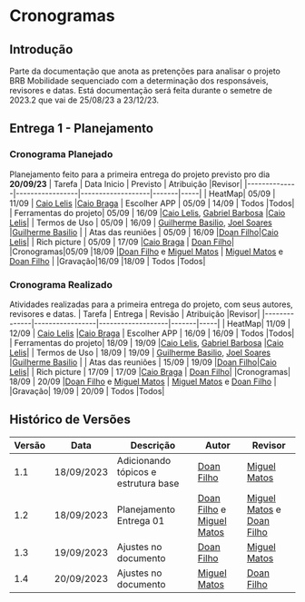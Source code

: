 # **Cronogramas**

## **Introdução**
Parte da documentação que anota as pretenções para analisar o projeto BRB Mobilidade sequenciado com a determinação dos responsáveis, revisores e datas. Está documentação será feita durante o semetre de 2023.2 que vai de 25/08/23 a 23/12/23.

## Entrega 1 - Planejamento

### **Cronograma Planejado**

Planejamento feito para a primeira entrega do projeto previsto pro dia **20/09/23**
| Tarefa       | Data Inicio |   Previsto        | Atribuição |Revisor|
|--------------|-----------------|-------------------|-------|-----|
| HeatMap| 05/09     | 11/09             | [Caio Lelis](http://github.com/caio-lelis)   |[Caio Braga](http://github.com/caioalvesbraga)
| Escolher APP | 05/09     | 14/09             | Todos   |Todos|
| Ferramentas do projeto| 05/09     | 16/09          |[Caio Lelis](http://github.com/caio-lelis), [Gabriel Barbosa](https://github.com/gabrie1barbosa) |[Caio Lelis](http://github.com/caio-lelis)|
| Termos de Uso | 05/09    |  16/09    | [Guilherme Basilio](https://github.com/GuilhermeBES), [Joel Soares](https://github.com/JoelSRangel) |[Guilherme Basilio](https://github.com/GuilhermeBES) |
| Atas das reuniões | 05/09    | 16/09 |[Doan Filho](https://github.com/FilhoDoan)|[Caio Lelis](http://github.com/caio-lelis)|
| Rich picture | 05/09     | 17/09   |[Caio Braga](http://github.com/caioalvesbraga) | [Doan Filho](https://github.com/FilhoDoan)|
|Cronogramas|05/09  |18/09  |[Doan Filho](https://github.com/FilhoDoan) e [Miguel Matos](https://github.com/migueldefrias)    | [Miguel Matos](https://github.com/migueldefrias)  e [Doan Filho](https://github.com/FilhoDoan) |
|Gravação|16/09  |18/09  | Todos |Todos|




### **Cronograma Realizado**

Atividades realizadas para a primeira entrega do projeto, com seus autores, revisores e datas.
| Tarefa       | Entrega |  Revisão  | Atribuição |Revisor|
|--------------|-----------------|-------------------|-------|-----|
| HeatMap| 11/09     | 12/09             | [Caio Lelis](http://github.com/caio-lelis)   |[Caio Braga](http://github.com/caioalvesbraga)
| Escolher APP | 16/09     | 16/09             | Todos   |Todos|
| Ferramentas do projeto| 18/09     | 19/09          |[Caio Lelis](http://github.com/caio-lelis), [Gabriel Barbosa](https://github.com/gabrie1barbosa) |[Caio Lelis](http://github.com/caio-lelis)|
| Termos de Uso | 18/09  |  19/09    | [Guilherme Basilio](https://github.com/GuilhermeBES), [Joel Soares](https://github.com/JoelSRangel) |[Guilherme Basilio](https://github.com/GuilhermeBES) |
| Atas das reuniões | 15/09    | 19/09 |[Doan Filho](https://github.com/FilhoDoan)|[Caio Lelis](http://github.com/caio-lelis)|
| Rich picture | 17/09     | 17/09   |[Caio Braga](http://github.com/caioalvesbraga) | [Doan Filho](https://github.com/FilhoDoan)|
|Cronogramas| 18/09  | 20/09  |[Doan Filho](https://github.com/FilhoDoan) e  [Miguel Matos](https://github.com/migueldefrias) | [Miguel Matos](https://github.com/migueldefrias) e [Doan Filho](https://github.com/FilhoDoan)  |
|Gravação| 19/09  | 20/09  | Todos |Todos|



## Histórico de Versões


| Versão | Data       | Descrição            | Autor | Revisor |
|--------|------------|----------------------|-----------------------------------|--------------------------------------|
| 1.1    | 18/09/2023 | Adicionando tópicos e estrutura base|  [Doan Filho](https://github.com/FilhoDoan) | [Miguel Matos](https://github.com/migueldefrias)  |
| 1.2    | 18/09/2023 | Planejamento Entrega 01|  [Doan Filho](https://github.com/FilhoDoan) e [Miguel Matos](https://github.com/migueldefrias) | [Miguel Matos](https://github.com/migueldefrias) e [Doan Filho](https://github.com/FilhoDoan)|
| 1.3   | 19/09/2023 | Ajustes no documento|  [Doan Filho](https://github.com/FilhoDoan) | [Miguel Matos](https://github.com/migueldefrias)|
| 1.4   | 20/09/2023 | Ajustes no documento|   [Miguel Matos](https://github.com/migueldefrias) |  [Doan Filho](https://github.com/FilhoDoan)|
